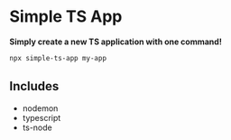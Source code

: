 # Simple TS App
**Simply create a new TS application with one command!**
```bash
npx simple-ts-app my-app
```

## Includes
- nodemon
- typescript
- ts-node